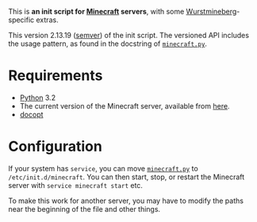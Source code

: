 This is **an init script for [Minecraft][] servers**, with some [Wurstmineberg][]-specific extras.

This version 2.13.19 ([semver][Semver]) of the init script. The versioned API includes the usage pattern, as found in the docstring of [`minecraft.py`](minecraft.py).

Requirements
============

* [Python][] 3.2
* The current version of the Minecraft server, available from [here][MinecraftDownload].
* [docopt][Docopt]

Configuration
=============

If your system has `service`, you can move [`minecraft.py`](minecraft.py) to `/etc/init.d/minecraft`. You can then start, stop, or restart the Minecraft server with `service minecraft start` etc.

To make this work for another server, you may have to modify the paths near the beginning of the file and other things.

[Docopt]: http://github.com/gocopt/docopt (Github: docopt: docopt)
[Minecraft]: http://minecraft.net/ (Minecraft)
[MinecraftDownload]: https://minecraft.net/download (Minecraft: Download)
[Python]: http://python.org/ (Python)
[Semver]: http://semver.org/ (Semantic Versioning 2.0.0)
[Wurstmineberg]: http://wurstmineberg.de/ (Wurstmineberg)

